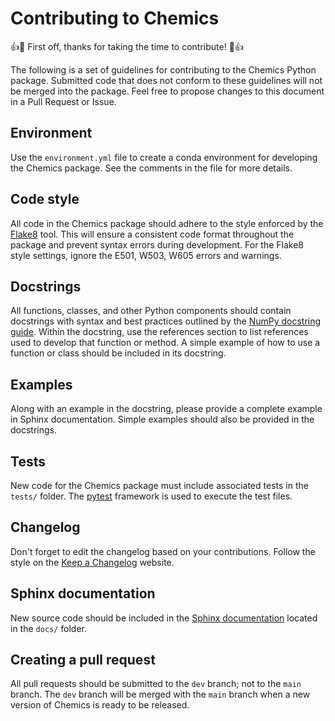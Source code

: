 # Contributing to Chemics

:+1::tada: First off, thanks for taking the time to contribute! :tada::+1:

The following is a set of guidelines for contributing to the Chemics Python package. Submitted code that does not conform to these guidelines will not be merged into the package. Feel free to propose changes to this document in a Pull Request or Issue.

## Environment

Use the `environment.yml` file to create a conda environment for developing the Chemics package. See the comments in the file for more details.

## Code style

All code in the Chemics package should adhere to the style enforced by the [Flake8](https://pypi.org/project/flake8/) tool. This will ensure a consistent code format throughout the package and prevent syntax errors during development. For the Flake8 style settings, ignore the E501, W503, W605 errors and warnings.

## Docstrings

All functions, classes, and other Python components should contain docstrings with syntax and best practices outlined by the [NumPy docstring guide](https://numpydoc.readthedocs.io/en/latest/format.html). Within the docstring, use the references section to list references used to develop that function or method. A simple example of how to use a function or class should be included in its docstring.

## Examples

Along with an example in the docstring, please provide a complete example in Sphinx documentation. Simple examples should also be provided in the docstrings.

## Tests

New code for the Chemics package must include associated tests in the `tests/` folder. The [pytest](https://docs.pytest.org/en/latest/) framework is used to execute the test files.

## Changelog

Don't forget to edit the changelog based on your contributions. Follow the style on the [Keep a Changelog](https://keepachangelog.com) website.

## Sphinx documentation

New source code should be included in the [Sphinx documentation](http://www.sphinx-doc.org/en/stable/) located in the `docs/` folder.

## Creating a pull request

All pull requests should be submitted to the `dev` branch; not to the `main` branch. The `dev` branch will be merged with the `main` branch when a new version of Chemics is ready to be released.
